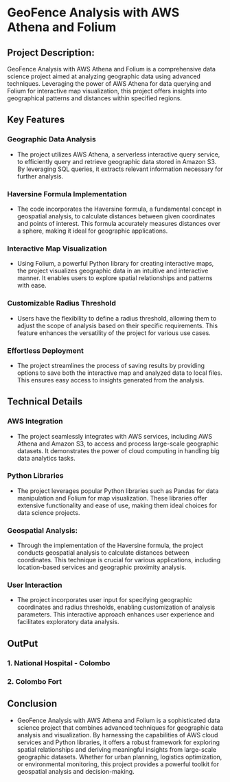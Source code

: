 # GeoFence Analysis with AWS Athena and Folium

## Project Description:
GeoFence Analysis with AWS Athena and Folium is a comprehensive data science project aimed at analyzing geographic data using advanced techniques. Leveraging the power of AWS Athena for data querying and Folium for interactive map visualization, this project offers insights into geographical patterns and distances within specified regions.

## Key Features

### Geographic Data Analysis 
- The project utilizes AWS Athena, a serverless interactive query service, to efficiently query and retrieve geographic data stored in Amazon S3. By leveraging SQL queries, it extracts relevant information necessary for further analysis.

### Haversine Formula Implementation 
- The code incorporates the Haversine formula, a fundamental concept in geospatial analysis, to calculate distances between given coordinates and points of interest. This formula accurately measures distances over a sphere, making it ideal for geographic applications.

### Interactive Map Visualization 
- Using Folium, a powerful Python library for creating interactive maps, the project visualizes geographic data in an intuitive and interactive manner. It enables users to explore spatial relationships and patterns with ease.

### Customizable Radius Threshold 
- Users have the flexibility to define a radius threshold, allowing them to adjust the scope of analysis based on their specific requirements. This feature enhances the versatility of the project for various use cases.

### Effortless Deployment
- The project streamlines the process of saving results by providing options to save both the interactive map and analyzed data to local files. This ensures easy access to insights generated from the analysis.

## Technical Details

### AWS Integration
- The project seamlessly integrates with AWS services, including AWS Athena and Amazon S3, to access and process large-scale geographic datasets. It demonstrates the power of cloud computing in handling big data analytics tasks.

### Python Libraries 
- The project leverages popular Python libraries such as Pandas for data manipulation and Folium for map visualization. These libraries offer extensive functionality and ease of use, making them ideal choices for data science projects.

### Geospatial Analysis: 
- Through the implementation of the Haversine formula, the project conducts geospatial analysis to calculate distances between coordinates. This technique is crucial for various applications, including location-based services and geographic proximity analysis.

### User Interaction
- The project incorporates user input for specifying geographic coordinates and radius thresholds, enabling customization of analysis parameters. This interactive approach enhances user experience and facilitates exploratory data analysis.

## OutPut 

### 1. National Hospital - Colombo 

### 2. Colombo Fort

## Conclusion
- GeoFence Analysis with AWS Athena and Folium is a sophisticated data science project that combines advanced techniques for geographic data analysis and visualization. By harnessing the capabilities of AWS cloud services and Python libraries, it offers a robust framework for exploring spatial relationships and deriving meaningful insights from large-scale geographic datasets. Whether for urban planning, logistics optimization, or environmental monitoring, this project provides a powerful toolkit for geospatial analysis and decision-making.
